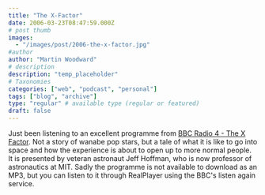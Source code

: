 ```yaml
---
title: "The X-Factor"
date: 2006-03-23T08:47:59.000Z
# post thumb
images:
  - "/images/post/2006-the-x-factor.jpg"
#author
author: "Martin Woodward"
# description
description: "temp_placeholder"
# Taxonomies
categories: ["web", "podcast", "personal"]
tags: ["blog", "archive"]
type: "regular" # available type (regular or featured)
draft: false
---
```

Just been listening to an excellent programme from [BBC Radio 4 - The X Factor](http://www.bbc.co.uk/radio4/science/thexfactor.shtml).  Not a story of wanabe pop stars, but a tale of what it is like to go into space and how the experience is about to open up to more normal people.  It is presented by veteran astronaut Jeff Hoffman, who is now professor of astronautics at MIT.  Sadly the programme is not available to download as an MP3, but you can listen to it through RealPlayer using the BBC's listen again service.